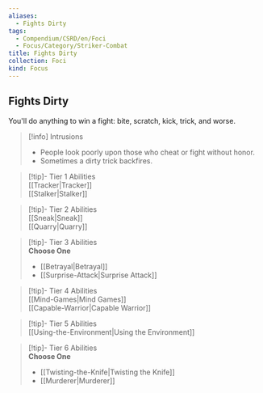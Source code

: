 ```yaml
---
aliases:
  - Fights Dirty
tags:
  - Compendium/CSRD/en/Foci
  - Focus/Category/Striker-Combat
title: Fights Dirty
collection: Foci
kind: Focus
---
```

## Fights Dirty  
You'll do anything to win a fight: bite, scratch, kick, trick, and worse.  

>[!info] Intrusions  
>- People look poorly upon those who cheat or fight without honor.  
>- Sometimes a dirty trick backfires.  


>[!tip]- Tier 1 Abilities  
> [[Tracker|Tracker]]  
> [[Stalker|Stalker]]  


>[!tip]- Tier 2 Abilities  
> [[Sneak|Sneak]]  
> [[Quarry|Quarry]]  


>[!tip]- Tier 3 Abilities  
> **Choose One**  
>- [[Betrayal|Betrayal]]  
>- [[Surprise-Attack|Surprise Attack]]  


>[!tip]- Tier 4 Abilities  
> [[Mind-Games|Mind Games]]  
> [[Capable-Warrior|Capable Warrior]]  


>[!tip]- Tier 5 Abilities  
> [[Using-the-Environment|Using the Environment]]  


>[!tip]- Tier 6 Abilities  
> **Choose One**  
>- [[Twisting-the-Knife|Twisting the Knife]]  
>- [[Murderer|Murderer]]